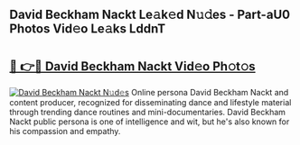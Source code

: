## David Beckham Nackt Le𝚊k𝚎d N𝚞𝚍es - Part-aU0 Photos Vid𝚎o Le𝚊ks LddnT

# <h2><a href="http://fb581s.evod.top/?m=David+Beckham+Nackt">🔗 👉🔴 David Beckham Nackt Vid𝚎o Ph𝚘t𝚘s</a></h2>

[![David Beckham Nackt N𝚞d𝚎s](https://i.imgur.com/8V9OHl7.gif)](http://fb581s.evod.top/?m=David+Beckham+Nackt)
Online persona David Beckham Nackt and content producer, recognized for disseminating dance and lifestyle material through trending dance routines and mini-documentaries. David Beckham Nackt public persona is one of intelligence and wit, but he's also known for his compassion and empathy. 
